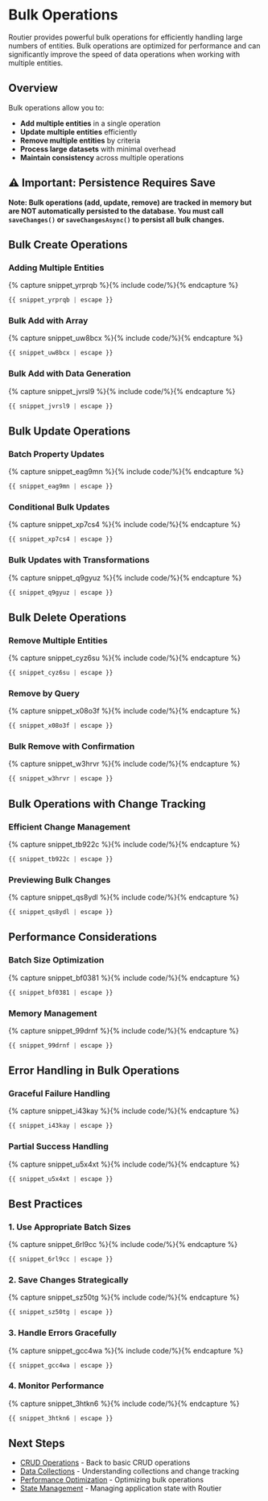 # Bulk Operations

Routier provides powerful bulk operations for efficiently handling large numbers of entities. Bulk operations are optimized for performance and can significantly improve the speed of data operations when working with multiple entities.

## Overview

Bulk operations allow you to:

- **Add multiple entities** in a single operation
- **Update multiple entities** efficiently
- **Remove multiple entities** by criteria
- **Process large datasets** with minimal overhead
- **Maintain consistency** across multiple operations

## ⚠️ Important: Persistence Requires Save

**Note: Bulk operations (add, update, remove) are tracked in memory but are NOT automatically persisted to the database. You must call `saveChanges()` or `saveChangesAsync()` to persist all bulk changes.**

## Bulk Create Operations

### Adding Multiple Entities




{% capture snippet_yrprqb %}{% include code/%}{% endcapture %}

```ts
{{ snippet_yrprqb | escape }}
```



### Bulk Add with Array




{% capture snippet_uw8bcx %}{% include code/%}{% endcapture %}

```ts
{{ snippet_uw8bcx | escape }}
```



### Bulk Add with Data Generation




{% capture snippet_jvrsl9 %}{% include code/%}{% endcapture %}

```ts
{{ snippet_jvrsl9 | escape }}
```



## Bulk Update Operations

### Batch Property Updates




{% capture snippet_eag9mn %}{% include code/%}{% endcapture %}

```ts
{{ snippet_eag9mn | escape }}
```



### Conditional Bulk Updates




{% capture snippet_xp7cs4 %}{% include code/%}{% endcapture %}

```ts
{{ snippet_xp7cs4 | escape }}
```



### Bulk Updates with Transformations




{% capture snippet_q9gyuz %}{% include code/%}{% endcapture %}

```ts
{{ snippet_q9gyuz | escape }}
```



## Bulk Delete Operations

### Remove Multiple Entities




{% capture snippet_cyz6su %}{% include code/%}{% endcapture %}

```ts
{{ snippet_cyz6su | escape }}
```



### Remove by Query




{% capture snippet_x08o3f %}{% include code/%}{% endcapture %}

```ts
{{ snippet_x08o3f | escape }}
```



### Bulk Remove with Confirmation




{% capture snippet_w3hrvr %}{% include code/%}{% endcapture %}

```ts
{{ snippet_w3hrvr | escape }}
```



## Bulk Operations with Change Tracking

### Efficient Change Management




{% capture snippet_tb922c %}{% include code/%}{% endcapture %}

```ts
{{ snippet_tb922c | escape }}
```



### Previewing Bulk Changes




{% capture snippet_qs8ydl %}{% include code/%}{% endcapture %}

```ts
{{ snippet_qs8ydl | escape }}
```



## Performance Considerations

### Batch Size Optimization




{% capture snippet_bf0381 %}{% include code/%}{% endcapture %}

```ts
{{ snippet_bf0381 | escape }}
```



### Memory Management




{% capture snippet_99drnf %}{% include code/%}{% endcapture %}

```ts
{{ snippet_99drnf | escape }}
```



## Error Handling in Bulk Operations

### Graceful Failure Handling




{% capture snippet_i43kay %}{% include code/%}{% endcapture %}

```ts
{{ snippet_i43kay | escape }}
```



### Partial Success Handling




{% capture snippet_u5x4xt %}{% include code/%}{% endcapture %}

```ts
{{ snippet_u5x4xt | escape }}
```



## Best Practices

### 1. **Use Appropriate Batch Sizes**




{% capture snippet_6rl9cc %}{% include code/%}{% endcapture %}

```ts
{{ snippet_6rl9cc | escape }}
```



### 2. **Save Changes Strategically**




{% capture snippet_sz50tg %}{% include code/%}{% endcapture %}

```ts
{{ snippet_sz50tg | escape }}
```



### 3. **Handle Errors Gracefully**




{% capture snippet_gcc4wa %}{% include code/%}{% endcapture %}

```ts
{{ snippet_gcc4wa | escape }}
```



### 4. **Monitor Performance**




{% capture snippet_3htkn6 %}{% include code/%}{% endcapture %}

```ts
{{ snippet_3htkn6 | escape }}
```



## Next Steps

- [CRUD Operations](../README.md) - Back to basic CRUD operations
- [Data Collections](../../data-collections/) - Understanding collections and change tracking
- [Performance Optimization](../../../advanced-features/performance-profiling/) - Optimizing bulk operations
- [State Management](../state-management/) - Managing application state with Routier
